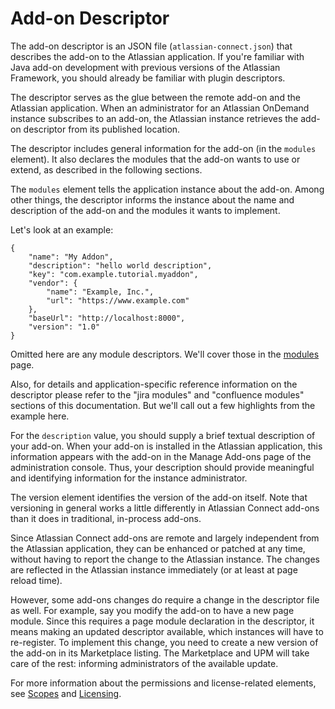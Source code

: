 # Add-on Descriptor
The add-on descriptor is an JSON file (`atlassian-connect.json`) that describes the add-on to the Atlassian application.
If you're familiar with Java add-on development with previous versions of the Atlassian Framework, you should already be familiar with plugin descriptors.

The descriptor serves as the glue between the remote add-on and the Atlassian application. When an administrator for an Atlassian OnDemand instance subscribes to an add-on, the Atlassian instance retrieves the add-on descriptor from its published location. 

The descriptor includes general information for the add-on (in the `modules` element). It also declares the modules that the add-on wants to use or extend, as described in the following sections.

The `modules` element tells the application instance about the add-on. Among other things, the descriptor informs the instance about the name and description of the add-on and the modules it wants to implement.

Let's look at an example:

```
{
    "name": "My Addon",
    "description": "hello world description",
    "key": "com.example.tutorial.myaddon",
    "vendor": {
        "name": "Example, Inc.",
        "url": "https://www.example.com"
    },
    "baseUrl": "http://localhost:8000",
    "version": "1.0"
}
```

Omitted here are any module descriptors. We'll cover those in the [modules](modules.html) page.

Also, for details and application-specific reference information on the descriptor please refer to the "jira modules" and "confluence modules" sections of this documentation. But we'll call out a few highlights from the example here.

For the `description` value, you should supply a brief textual description of your add-on. When your add-on is installed in the Atlassian application, this information appears with the add-on in the Manage Add-ons page of the administration console. Thus, your description should provide meaningful and identifying information for the instance administrator. 

The version element identifies the version of the add-on itself. Note that versioning in general works a little differently in Atlassian Connect add-ons than it does in traditional, in-process add-ons.

Since Atlassian Connect add-ons are remote and largely independent from the Atlassian application, they can be enhanced or patched at any time, without having to report the change to the Atlassian instance. The changes are reflected in the Atlassian instance immediately (or at least at page reload time).

However, some add-ons changes do require a change in the descriptor file as well. For example, say you modify the add-on to have a new page module. Since this requires a page module declaration in the descriptor, it means making an updated descriptor available, which instances will have to re-register. To implement this change, you need to create a new version of the add-on in its Marketplace listing. The Marketplace and UPM will take care of the rest: informing administrators of the available update.

For more information about the permissions and license-related elements, see [Scopes](scopes.html) and [Licensing](licensing.html).
